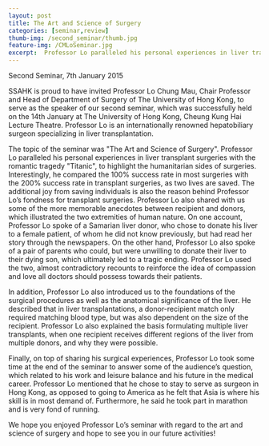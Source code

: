 ```yaml
---
layout: post
title: The Art and Science of Surgery
categories: [seminar,review]
thumb-img: /second_seminar/thumb.jpg
feature-img: /CMLoSeminar.jpg
excerpt:  Professor Lo paralleled his personal experiences in liver transplant surgeries with the romantic tragedy "Titanic", to highlight the humanitarian sides of surgeries. Interestingly, he compared the 100% success rate in most surgeries with the 200% success rate in transplant surgeries...
---
```


Second Seminar, 7th January 2015

SSAHK is proud to have invited Professor Lo Chung Mau, Chair Professor and Head of Department of Surgery of The University of Hong Kong, to serve as the speaker of our second seminar, which was successfully held on the 14th January at The University of Hong Kong, Cheung Kung Hai Lecture Theatre. Professor Lo is an internationally renowned hepatobiliary surgeon specializing in liver transplantation. 

The topic of the seminar was "The Art and Science of Surgery". Professor Lo paralleled his personal experiences in liver transplant surgeries with the romantic tragedy "Titanic", to highlight the humanitarian sides of surgeries. Interestingly, he compared the 100% success rate in most surgeries with the 200% success rate in transplant surgeries, as two lives are saved. The additional joy from saving individuals is also the reason behind Professor Lo’s fondness for transplant surgeries. Professor Lo also shared with us some of the more memorable anecdotes between recipient and donors, which illustrated the two extremities of human nature.  On one account, Professor Lo spoke of a Samarian liver donor, who chose to donate his liver to a female patient, of whom he did not know previously, but had read her story through the newspapers. On the other hand, Professor Lo also spoke of a pair of parents who could, but were unwilling to donate their liver to their dying son, which ultimately led to a tragic ending. Professor Lo used the two, almost contradictory recounts to reinforce the idea of compassion and love all doctors should possess towards their patients. 

In addition, Professor Lo also introduced us to the foundations of the surgical procedures as well as the anatomical significance of the liver. He described that in liver transplantations, a donor-recipient match only required matching blood type, but was also dependent on the size of the recipient. Professor Lo also explained the basis formulating multiple liver transplants, when one recipient receives different regions of the liver from multiple donors, and why they were possible.  

Finally, on top of sharing his surgical experiences, Professor Lo took some time at the end of the seminar to answer some of the audience’s question, which related to his work and leisure balance and his future in the medical career. Professor Lo mentioned that he chose to stay to serve as surgeon in Hong Kong, as opposed to going to America as he felt that Asia is where his skill is in most demand of.  Furthermore, he said he took part in marathon and is very fond of running. 

We hope you enjoyed Professor Lo’s seminar with regard to the art and science of surgery and hope to see you in our future activities! 



